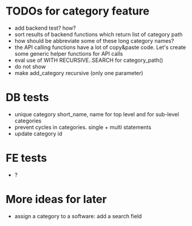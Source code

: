 
TODOs for category feature
==========================

- add backend test? how?
- sort results of backend functions which return list of category path
- how should be abbreviate some of these long category names?
- the API calling functions have a lot of copy&paste code. Let's create some generic helper functions for API calls
- eval use of WITH RECURSIVE..SEARCH for category_path()
- do not show
- make add_category recursive (only one parameter)

DB tests
========

- unique category short_name, name for top level and for sub-level categories
- prevent cycles in categories. single + multi statements
- update category id

FE tests
========

- ?


More ideas for later
====================

- assign a category to a software: add a search field